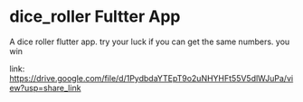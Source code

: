 # dice_roller Fultter App

A dice roller flutter app. try your luck if you can get the same numbers. you win

link: https://drive.google.com/file/d/1PydbdaYTEpT9o2uNHYHFt55V5dlWJuPa/view?usp=share_link
